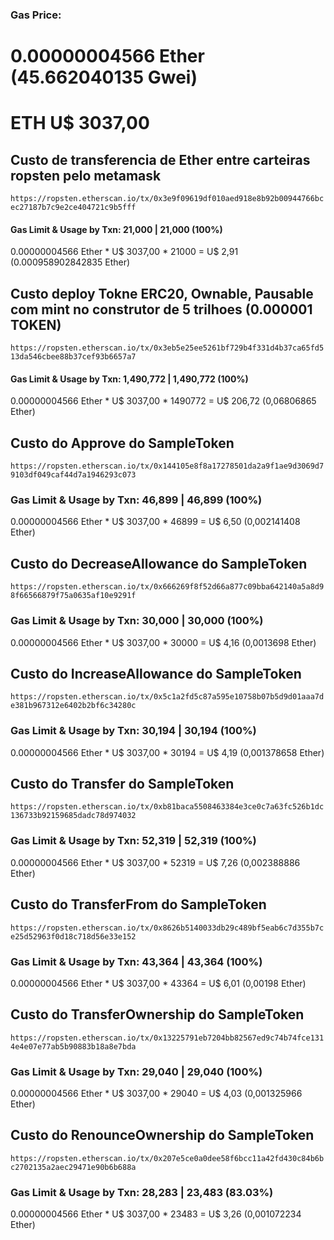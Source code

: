 ### Gas Price:
# 0.00000004566 Ether (45.662040135 Gwei) 
# ETH U$ 3037,00

## Custo de transferencia de Ether entre carteiras ropsten pelo metamask
``` https://ropsten.etherscan.io/tx/0x3e9f09619df010aed918e8b92b00944766bcec27187b7c9e2ce404721c9b5fff ```
#### Gas Limit & Usage by Txn: 21,000 | 21,000 (100%) 
0.00000004566 Ether * U$ 3037,00 * 21000 = U$ 2,91 (0.000958902842835 Ether)

## Custo deploy Tokne ERC20, Ownable, Pausable com mint no construtor de 5 trilhoes (0.000001 TOKEN)
 ``` https://ropsten.etherscan.io/tx/0x3eb5e25ee5261bf729b4f331d4b37ca65fd513da546cbee88b37cef93b6657a7 ```
#### Gas Limit & Usage by Txn: 1,490,772 | 1,490,772 (100%)
0.00000004566 Ether * U$ 3037,00 * 1490772 = U$ 206,72 (0,06806865 Ether)

## Custo do Approve do SampleToken
```https://ropsten.etherscan.io/tx/0x144105e8f8a17278501da2a9f1ae9d3069d79103df049caf44d7a1946293c073```
### Gas Limit & Usage by Txn: 46,899 | 46,899 (100%)
0.00000004566 Ether * U$ 3037,00 * 46899 = U$ 6,50 (0,002141408 Ether)

## Custo do DecreaseAllowance do SampleToken
```https://ropsten.etherscan.io/tx/0x666269f8f52d66a877c09bba642140a5a8d98f66566879f75a0635af10e9291f```
### Gas Limit & Usage by Txn: 30,000 | 30,000 (100%)
0.00000004566 Ether * U$ 3037,00 * 30000 = U$ 4,16 (0,0013698 Ether)

## Custo do IncreaseAllowance do SampleToken
```https://ropsten.etherscan.io/tx/0x5c1a2fd5c87a595e10758b07b5d9d01aaa7de381b967312e6402b2bf6c34280c```
### Gas Limit & Usage by Txn: 30,194 | 30,194 (100%)
0.00000004566 Ether * U$ 3037,00 * 30194 = U$ 4,19 (0,001378658 Ether)

## Custo do Transfer do SampleToken
```https://ropsten.etherscan.io/tx/0xb81baca5508463384e3ce0c7a63fc526b1dc136733b92159685dadc78d974032```
### Gas Limit & Usage by Txn: 52,319 | 52,319 (100%)
0.00000004566 Ether * U$ 3037,00 * 52319 = U$ 7,26 (0,002388886 Ether)

## Custo do TransferFrom do SampleToken
```https://ropsten.etherscan.io/tx/0x8626b5140033db29c489bf5eab6c7d355b7ce25d52963f0d18c718d56e33e152```
### Gas Limit & Usage by Txn: 43,364 | 43,364 (100%)
0.00000004566 Ether * U$ 3037,00 * 43364 = U$ 6,01 (0,00198 Ether)

## Custo do TransferOwnership do SampleToken
```https://ropsten.etherscan.io/tx/0x13225791eb7204bb82567ed9c74b74fce1314e4e07e77ab5b90883b18a8e7bda```
### Gas Limit & Usage by Txn: 29,040 | 29,040 (100%)
0.00000004566 Ether * U$ 3037,00 * 29040 = U$ 4,03 (0,001325966 Ether)

## Custo do RenounceOwnership do SampleToken
```https://ropsten.etherscan.io/tx/0x207e5ce0a0dee58f6bcc11a42fd430c84b6bc2702135a2aec29471e90b6b688a```
### Gas Limit & Usage by Txn: 28,283 | 23,483 (83.03%)
0.00000004566 Ether * U$ 3037,00 * 23483 = U$ 3,26 (0,001072234 Ether)